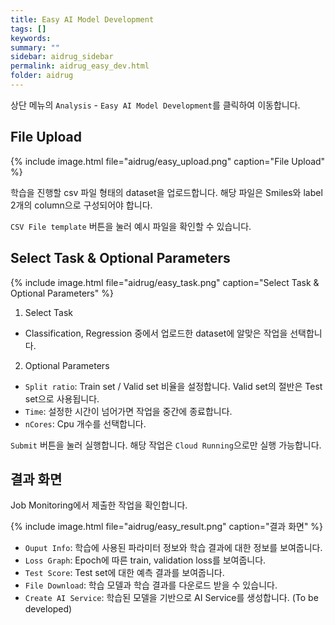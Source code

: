 ```yaml
---
title: Easy AI Model Development
tags: []
keywords:
summary: ""
sidebar: aidrug_sidebar
permalink: aidrug_easy_dev.html
folder: aidrug
---
```


상단 메뉴의 `Analysis` - `Easy AI Model Development`를 클릭하여 이동합니다.

## File Upload

{% include image.html file="aidrug/easy_upload.png" caption="File Upload" %}

학습을 진행할 csv 파일 형태의 dataset을 업로드합니다. 해당 파일은 Smiles와 label 2개의 column으로 구성되어야 합니다. 

`CSV File template` 버튼을 눌러 예시 파일을 확인할 수 있습니다.

## Select Task & Optional Parameters

{% include image.html file="aidrug/easy_task.png" caption="Select Task & Optional Parameters" %}

1. Select Task
- Classification, Regression 중에서 업로드한 dataset에 알맞은 작업을 선택합니다.
2. Optional Parameters
- `Split ratio`: Train set / Valid set 비율을 설정합니다. Valid set의 절반은 Test set으로 사용됩니다.
- `Time`: 설정한 시간이 넘어가면 작업을 중간에 종료합니다.
- `nCores`: Cpu 개수를 선택합니다.

`Submit` 버튼을 눌러 실행합니다. 해당 작업은 `Cloud Running`으로만 실행 가능합니다.

## 결과 화면

Job Monitoring에서 제출한 작업을 확인합니다.

{% include image.html file="aidrug/easy_result.png" caption="결과 화면" %}

- `Ouput Info`: 학습에 사용된 파라미터 정보와 학습 결과에 대한 정보를 보여줍니다.
- `Loss Graph`: Epoch에 따른 train, validation loss를 보여줍니다.
- `Test Score`: Test set에 대한 예측 결과를 보여줍니다.
- `File Download`: 학습 모델과 학습 결과를 다운로드 받을 수 있습니다.
- `Create AI Service`: 학습된 모델을 기반으로 AI Service를 생성합니다. (To be developed)